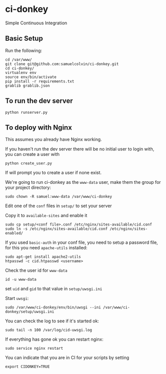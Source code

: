 ci-donkey
=======

Simple Continuous Integration


## Basic Setup

Run the following:

    cd /var/www/
    git clone git@github.com:samuelcolvin/ci-donkey.git
    cd ci-donkey/
    virtualenv env
    source env/bin/activate
    pip install -r requirements.txt 
    grablib grablib.json

## To run the dev server

    python runserver.py

## To deploy with Nginx

This assumes you already have Nginx working.

If you haven't run the dev server there will be no initial user to login with, you can create a user with

    python create_user.py

If will prompt you to create a user if none exist.

We're going to run ci-donkey as the `www-data` user, make them the group for your project directory:

    sudo chown -R samuel:www-data /var/www/ci-donkey

Edit one of the `conf` files in `setup/` to set your server

Copy it to `available-sites` and enable it

    sudo cp setup/<conf file>.conf /etc/nginx/sites-available/cid.conf
    sudo ln -s /etc/nginx/sites-available/cid.conf /etc/nginx/sites-enabled/

If you used `basic-auth` in your conf file, you need to setup a password file, for this you need `apache-utils` installed:

    sudo apt-get install apache2-utils
    htpasswd -c cid.htpasswd <username>

Check the user id for `www-data`

    id -u www-data

set `uid` and `gid` to that value in `setup/uwsgi.ini`

Start `uwsgi`:

    sudo /var/www/ci-donkey/env/bin/uwsgi --ini /var/www/ci-donkey/setup/uwsgi.ini

You can check the log to see if it's started ok:

    sudo tail -n 100 /var/log/cid-uwsgi.log

If everything has gone ok you can restart nginx:

    sudo service nginx restart
    
You can indicate that you are in CI for your scripts by setting

    export CIDONKEY=TRUE
